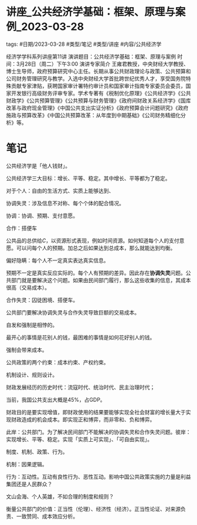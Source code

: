 # 讲座_公共经济学基础：框架、原理与案例_2023-03-28



tags: #日期/2023-03-28 #类型/笔记 #类型/讲座 #内容/公共经济学 

经济学学科系列讲座第11讲
演讲题目：公共经济学基础：框架、原理与案例
时间：3月28日（周二）下午3:00
演讲专家简介
王雍君教授，中央财经大学教授、博士生导师，政府预算研究中心主任。长期从事公共财政理论与政策、公共预算和公司财务管理研究与教学。入选中央财经大学首批跨世纪优秀人才，享受国务院特殊贡献专家津贴，获聘国家审计署特约审计员和国家审计指南专家委员会委员，国家开发银行高级财务评审专家。学术专著有《税制优化原理》《公共经济学》《公共财政学》《公共预算管理》《公共预算与财务管理》《政府间财政关系经济学》《国库改革与政府现金管理》《中国公共支出实证分析》《政府预算会计问题研究》《政府施政与预算改革》《中国公共预算改革：从年度到中期基础》《公司财务精细化分析》等。

# 笔记

公共经济学是「他人钱财」。

公共经济学三大目标：增长、平等、稳定。其中增长、平等都为了稳定。

对于个人：自由的生活方式、实质上能够达到、

协调失灵：涉及信息不对称、每个个体的配合情况。

协调：协调、预期、支付意愿。

合作：搭便车

公共品的总供给$C$，以资源形式表现，例如时间资源。如何知道每个人的支付意愿。可以问每个人的预期。加总之后如果达到总成本，那么就能达到均衡。

偏好隐瞒：每个人不一定真实表达真实信息。

预期不一定是真实反应实际的。每个人有预期的差异。因此存在**协调失灵**问题。公共部门就是要解决这个问题。如果由民间部门履行，那么这些收集的信息，其成本很高（交易成本）。

合作失灵：囚徒困境、搭便车。


公共部门要解决协调失灵与合作失灵导致巨额的交易成本。

自发和强制是相悖的。

最开心的事情是花别人的钱，最困难的事情是如何花好别人的钱。

强制会带来成本。

公共政策的两个约束：成本约束、产权约束。

机制设计、规则设计。

财政发展经历的历史时代：流寇时代、统治时代、民主治理时代；

当前，我国公共支出大概是45%，占GDP。

财政目的是要实现增值，即财政使用的结果要能够实现全社会财富的增长量大于实现财政造成的机会成本。即实现正和博弈，而非零和、负和博弈。

此岸：公共部门。为了解决民间部门不能解决的协调失灵和合作失灵问题。彼岸：实现增长、平等、稳定。实现「实质上可实现」、「可自由实现」。

制度、机制、政策、行为。

机制：因果逻辑。

行为：互动性。互动有良性行为、恶性互动。影响中国公共政策实施的力量是利益集团还是人民群众？

文山会海、个人英雄，不如合理的制度和规则？

衡量公共部门的价值：正当性（伦理）、经济性（经济）。正当性论证、对来源负责、一致赞同、成本效应分析。


